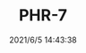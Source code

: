 ﻿---
layout: post 
title: PHR-7
tags: PH
categories: housing-terminal
overview: 
series: PH
part_number: 0551-1
thumb_img: 
small_img: static/202106/551-20210605.jpg
date: 2021/6/5 14:43:38
---



